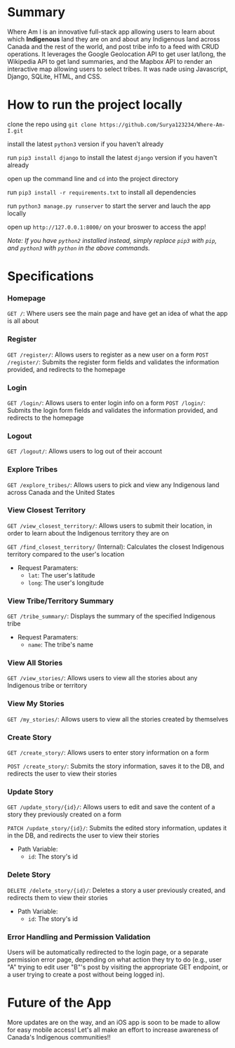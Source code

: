 
# Summary
Where Am I is an innovative full-stack app allowing users to learn about which **Indigenous** land they are on and about any Indigenous land across Canada and the rest of the world, and post tribe info to a feed with CRUD operations. It leverages the Google Geolocation API to get user lat/long, the Wikipedia API to get land summaries, and the Mapbox API to render an interactive map allowing users to select tribes. It was nade using Javascript, Django, SQLite, HTML, and CSS.

# How to run the project locally
clone the repo using `git clone https://github.com/Surya123234/Where-Am-I.git` 

install the latest `python3` version if you haven't already

run `pip3 install django` to install the latest `django` version if you haven't already 

open up the command line and `cd` into the project directory

run `pip3 install -r requirements.txt` to install all dependencies

run `python3 manage.py runserver` to start the server and lauch the app locally

open up `http://127.0.0.1:8000/` on your broswer to access the app!

_Note: If you have `python2` installed instead, simply replace `pip3` with `pip`, and `python3` with `python` in the above commands._

# Specifications

### Homepage
`GET /`: Where users see the main page and have get an idea of what the app is all about

### Register
`GET /register/`: Allows users to register as a new user on a form
`POST /register/`: Submits the register form fields and validates the information provided, and redirects to the homepage

### Login
`GET /login/`: Allows users to enter login info on a form
`POST /login/`: Submits the login form fields and validates the information provided, and redirects to the homepage

### Logout
`GET /logout/`: Allows users to log out of their account

### Explore Tribes
`GET /explore_tribes/`: Allows users to pick and view any Indigenous land across Canada and the United States

### View Closest Territory
`GET /view_closest_territory/`: Allows users to submit their location, in order to learn about the Indigenous territory they are on

`GET /find_closest_territory/` (Internal): Calculates the closest Indigenous territory compared to the user's location
  - Request Paramaters:
    - `lat`: The user's latitude
    - `long`: The user's longitude

### View Tribe/Territory Summary
`GET /tribe_summary/`: Displays the summary of the specified Indigenous tribe
  - Request Paramaters:
    - `name`: The tribe's name
   
### View All Stories
`GET /view_stories/`: Allows users to view all the stories about any Indigenous tribe or territory

### View My Stories
`GET /my_stories/`: Allows users to view all the stories created by themselves

### Create Story
`GET /create_story/`: Allows users to enter story information on a form

`POST /create_story/`: Submits the story information, saves it to the DB, and redirects the user to view their stories

### Update Story
`GET /update_story/{id}/`: Allows users to edit and save the content of a story they previously created on a form

`PATCH /update_story/{id}/`: Submits the edited story information, updates it in the DB, and redirects the user to view their stories
  - Path Variable:
    - `id`: The story's id

### Delete Story
`DELETE /delete_story/{id}/`: Deletes a story a user previously created, and redirects them to view their stories 
  - Path Variable:
    - `id`: The story's id

### Error Handling and Permission Validation
Users will be automatically redirected to the login page, or a separate permission error page, depending on what action they try to do (e.g., user "A" trying to edit user "B"'s post by visiting the appropriate GET endpoint, or a user trying to create a post without being logged in).

# Future of the App
More updates are on the way, and an iOS app is soon to be made to allow for easy mobile access! Let's all make an effort to increase awareness of Canada's Indigenous communities!!









